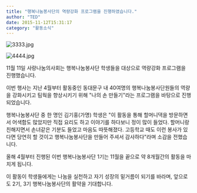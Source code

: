 ```yaml
---
title: "행복나눔봉사단의 역량강화 프로그램을 진행하였습니다."
author: "TED"
date: 2015-11-12T15:31:17
category: "활동소식"
---
```


![3333.jpg](/files/attach/images/2318/992/032/28c762220b2c2e091ccbf341d7c5b0a1.jpg)

![4444.jpg](/files/attach/images/2318/992/032/e2d8e4fb25f8cdf6a86fa3c118ea7bbd.jpg)

11월 11일 사랑나눔의사회는 행복나눔봉사단 학생들을 대상으로 역량강화 프로그램을 진행했습니다.

이번 행사는 지난 4월부터 활동중인 동대문구 내 40여명의 행복나눔봉사단원들의 역량을 강화시키고 팀웍을 향상시키기 위해 \"나의 손 만들기\"라는 프로그램을 바탕으로 진행되었습니다.

행복나눔봉사단 중 한 명인 김기홍(가명) 학생은 \"이 활동을 통해 할머니댁을 방문하면서 어색함도 많았지만 직접 요리도 하고 이야기를 하다보니 정이 많이 들었다. 할머니랑 친해지면서 손녀같은 기분도 들었고 마음도 따뜻해졌다. 고등학교 때도 이런 봉사가 있다면 당연히 할 것이고 행복나눔봉사단을 만들어 주셔서 감사하다\"라며 소감을 전했습니다.

올해 4월부터 진행된 이번 행복나눔봉사단 1기는 11월을 끝으로 약 8개월간의 활동을 마치게 됩니다.

이 활동이 학생들에게는 나눔을 실천하고 자기 성장의 밑거름이 되기를 바라며, 앞으로도 2기, 3기 행복나눔봉사단의 활약을 기대합니다.
